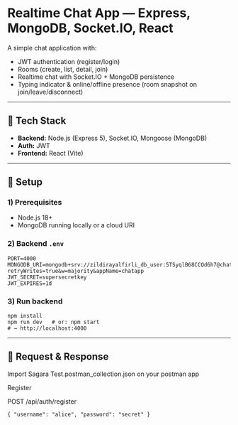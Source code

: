 # Realtime Chat App — Express, MongoDB, Socket.IO, React

A simple chat application with:

- JWT authentication (register/login)
- Rooms (create, list, detail, join)
- Realtime chat with Socket.IO + MongoDB persistence
- Typing indicator & online/offline presence (room snapshot on join/leave/disconnect)

---

## 🧰 Tech Stack

- **Backend:** Node.js (Express 5), Socket.IO, Mongoose (MongoDB)
- **Auth:** JWT
- **Frontend:** React (Vite)

---

## 🔧 Setup

### 1) Prerequisites

- Node.js 18+
- MongoDB running locally or a cloud URI

### 2) Backend `.env`

```env
PORT=4000
MONGODB_URI=mongodb+srv://zildirayalfirli_db_user:5TSyqlB68CCQd6h7@chatapp.bljqm8z.mongodb.net/chatapp?retryWrites=true&w=majority&appName=chatapp
JWT_SECRET=supersecretkey
JWT_EXPIRES=1d
```

### 3) Run backend

```
npm install
npm run dev   # or: npm start
# → http://localhost:4000
```

---

## 🔧 Request & Response

Import Sagara Test.postman_collection.json on your postman app

Register

POST /api/auth/register

```
{ "username": "alice", "password": "secret" }
```
